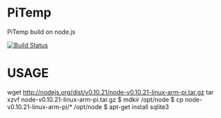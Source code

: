 # PiTemp

PiTemp build on node.js

[![Build Status](https://travis-ci.org/nebuchar/node-PiTemp.png?branch=develop)](https://travis-ci.org/nebuchar/node-PiTemp)

# USAGE

wget http://nodejs.org/dist/v0.10.21/node-v0.10.21-linux-arm-pi.tar.gz
tar xzvf node-v0.10.21-linux-arm-pi.tar.gz
$ mdkir /opt/node
$ cp node-v0.10.21-linux-arm-pi/* /opt/node
$ apt-get install sqlite3


